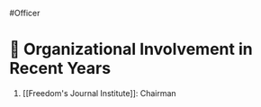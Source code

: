 #Officer 
# 💼 Organizational Involvement in Recent Years

1. [[Freedom's Journal Institute]]: Chairman
